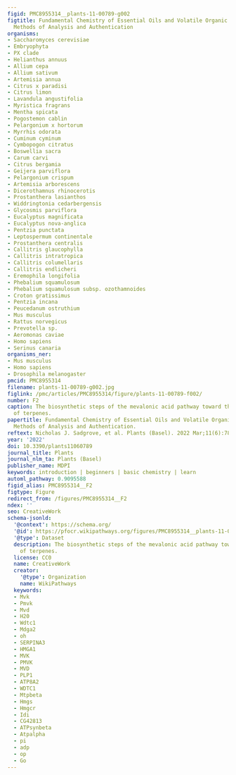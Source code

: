 ```yaml
---
figid: PMC8955314__plants-11-00789-g002
figtitle: Fundamental Chemistry of Essential Oils and Volatile Organic Compounds,
  Methods of Analysis and Authentication
organisms:
- Saccharomyces cerevisiae
- Embryophyta
- PX clade
- Helianthus annuus
- Allium cepa
- Allium sativum
- Artemisia annua
- Citrus x paradisi
- Citrus limon
- Lavandula angustifolia
- Myristica fragrans
- Mentha spicata
- Pogostemon cablin
- Pelargonium x hortorum
- Myrrhis odorata
- Cuminum cyminum
- Cymbopogon citratus
- Boswellia sacra
- Carum carvi
- Citrus bergamia
- Geijera parviflora
- Pelargonium crispum
- Artemisia arborescens
- Dicerothamnus rhinocerotis
- Prostanthera lasianthos
- Widdringtonia cedarbergensis
- Glycosmis parviflora
- Eucalyptus magnificata
- Eucalyptus nova-anglica
- Pentzia punctata
- Leptospermum continentale
- Prostanthera centralis
- Callitris glaucophylla
- Callitris intratropica
- Callitris columellaris
- Callitris endlicheri
- Eremophila longifolia
- Phebalium squamulosum
- Phebalium squamulosum subsp. ozothamnoides
- Croton gratissimus
- Pentzia incana
- Peucedanum ostruthium
- Mus musculus
- Rattus norvegicus
- Prevotella sp.
- Aeromonas caviae
- Homo sapiens
- Serinus canaria
organisms_ner:
- Mus musculus
- Homo sapiens
- Drosophila melanogaster
pmcid: PMC8955314
filename: plants-11-00789-g002.jpg
figlink: /pmc/articles/PMC8955314/figure/plants-11-00789-f002/
number: F2
caption: The biosynthetic steps of the mevalonic acid pathway toward the synthesis
  of terpenes.
papertitle: Fundamental Chemistry of Essential Oils and Volatile Organic Compounds,
  Methods of Analysis and Authentication.
reftext: Nicholas J. Sadgrove, et al. Plants (Basel). 2022 Mar;11(6):789.
year: '2022'
doi: 10.3390/plants11060789
journal_title: Plants
journal_nlm_ta: Plants (Basel)
publisher_name: MDPI
keywords: introduction | beginners | basic chemistry | learn
automl_pathway: 0.9095588
figid_alias: PMC8955314__F2
figtype: Figure
redirect_from: /figures/PMC8955314__F2
ndex: ''
seo: CreativeWork
schema-jsonld:
  '@context': https://schema.org/
  '@id': https://pfocr.wikipathways.org/figures/PMC8955314__plants-11-00789-g002.html
  '@type': Dataset
  description: The biosynthetic steps of the mevalonic acid pathway toward the synthesis
    of terpenes.
  license: CC0
  name: CreativeWork
  creator:
    '@type': Organization
    name: WikiPathways
  keywords:
  - Mvk
  - Pmvk
  - Mvd
  - H20
  - Wdtc1
  - Mdga2
  - oh
  - SERPINA3
  - HMGA1
  - MVK
  - PMVK
  - MVD
  - PLP1
  - ATP8A2
  - WDTC1
  - Mtpbeta
  - Hmgs
  - Hmgcr
  - Idi
  - CG42813
  - ATPsynbeta
  - Atpalpha
  - pi
  - adp
  - op
  - Go
---
```

